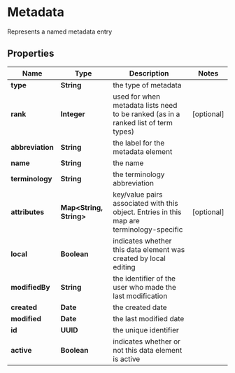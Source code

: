 

# Metadata

Represents a named metadata entry

## Properties

| Name | Type | Description | Notes |
|------------ | ------------- | ------------- | -------------|
|**type** | **String** | the type of metadata |  |
|**rank** | **Integer** | used for when metadata lists need to be ranked (as in a ranked list of term types) |  [optional] |
|**abbreviation** | **String** | the label for the metadata element |  |
|**name** | **String** | the name |  |
|**terminology** | **String** | the terminology abbreviation |  |
|**attributes** | **Map&lt;String, String&gt;** | key/value pairs associated with this object. Entries in this map are terminology-specific |  [optional] |
|**local** | **Boolean** | indicates whether this data element was created by local editing |  |
|**modifiedBy** | **String** | the identifier of the user who made the last modification |  |
|**created** | **Date** | the created date |  |
|**modified** | **Date** | the last modified date |  |
|**id** | **UUID** | the unique identifier |  |
|**active** | **Boolean** | indicates whether or not this data element is active |  |



